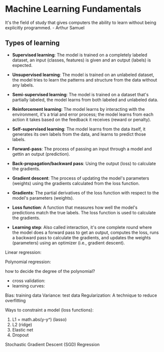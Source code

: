# Machine Learning Fundamentals

It's the field of study that gives computers the ability to learn without being explicitly
programmed. - Arthur Samuel

## Types of learning

- **Supervised learning**: The model is trained on a completely labeled dataset, an input (classes, features) is given and an output (labels) is expected.
- **Unsupervised learning**: The model is trained on an unlabeled dataset, the model tries to learn the patterns and structure from the data without any labels.
- **Semi-supervised learning**: The model is trained on a dataset that's partially labeled, the model learns from both labeled and unlabeled data.
- **Reinforcement learning**: The model learns by interacting with the environment, it's a trial and error process; the model learns from each action it takes based on the feedback it receives (reward or penalty).
- **Self-supervised learning**: The model learns from the data itself, it generates its own labels from the data, and learns to predict those labels.

- **Forward-pass**: The process of passing an input through a model and gettin an
  output (prediction).
- **Back-propagation/backward pass**: Using the output (loss) to calculate the gradients.
- **Gradient descent**: The process of updating the model's parameters (weights)
  using the gradients calculated from the loss function.
- **Gradients**: The partial derivatives of the loss function with respect to the
  model's parameters (weights).
- **Loss function**: A function that measures how well the model's predictions match
  the true labels. The loss function is used to calculate the gradients.
- **Learning step**: Also called interaction, it's one complete round where the model
  does a forward pass to get an output, computes the loss, runs a backward pass to
  calculate the gradients, and updates the weights (parameters) using an optimizer
  (i.e., gradient descent).

Linear regression:

Polynomial regression:

how to decide the degree of the polynomial?

- cross validation:
- learning curves:

Bias: training data
Variance: test data
Regularization: A technique to reduce overfitting

Ways to constraint a model (loss functions):

1. L1 = math.abs(y-y^) (lasso)
2. L2 (ridge)
3. Elastic net
4. Dropout

Stochastic Gradient Descent (SGD) Regression
